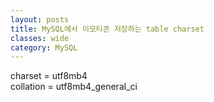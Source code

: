 ```yaml
---
layout: posts
title: MySQL에서 이모티콘 저장하는 table charset
classes: wide
category: MySQL
---
```

charset = utf8mb4  
collation = utf8mb4_general_ci